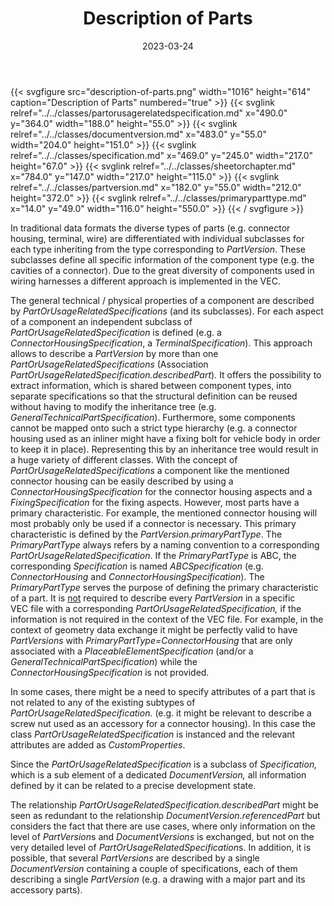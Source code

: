﻿---
title: Description of Parts
toc: false
type: specs
layout: diagram
date: "2023-03-24"
draft: false
specification: VEC
version: 2.0.2
documentType: "Recommendation"
elementType: Diagram
classes:
  - PartOrUsageRelatedSpecification
  - DocumentVersion
  - Specification
  - SheetOrChapter
  - PartVersion
  - PrimaryPartType
menu:
  VEC-2.0.2:    
    parent: general-component-data
    identifier: general-component-data/description-of-parts
    weight: 1004001 

# Prev/next pager order (if `docs_section_pager` enabled in `params.toml`)
weight: 1004001
---
{{< svgfigure src="description-of-parts.png" width="1016" height="614" caption="Description of Parts" numbered="true" >}}
  {{< svglink relref="../../classes/partorusagerelatedspecification.md" x="490.0" y="364.0" width="188.0" height="55.0" >}}
  {{< svglink relref="../../classes/documentversion.md" x="483.0" y="55.0" width="204.0" height="151.0" >}}
  {{< svglink relref="../../classes/specification.md" x="469.0" y="245.0" width="217.0" height="67.0" >}}
  {{< svglink relref="../../classes/sheetorchapter.md" x="784.0" y="147.0" width="217.0" height="115.0" >}}
  {{< svglink relref="../../classes/partversion.md" x="182.0" y="55.0" width="212.0" height="372.0" >}}
  {{< svglink relref="../../classes/primaryparttype.md" x="14.0" y="49.0" width="116.0" height="550.0" >}}
{{< / svgfigure >}}
<p> In traditional data formats the diverse types of parts (e.g. connector housing, terminal, wire) are differentiated with individual subclasses for each type inheriting from the type corresponding to <i>PartVersion</i>. These subclasses define all specific information of the component type (e.g. the cavities of a connector). Due to the great diversity of components used in wiring harnesses a different approach is implemented in the VEC.      </p>      <p> The general technical /&#160;physical properties of a component are described by <i>PartOrUsageRelatedSpecifications </i>(and its subclasses). For each aspect of a component an independent subclass of <i>PartOrUsageRelatedSpecification</i> is defined (e.g. a <i>ConnectorHousingSpecification</i>, a <i>TerminalSpecification</i>). This approach allows to describe a <i>PartVersion</i> by more than one <i>PartOrUsageRelatedSpecifications </i>(Association <i>PartOrUsageRelatedSpecification.describedPart</i>)<i>.</i> It offers the possibility to extract information, which is shared between component types, into separate specifications so that the structural definition can be reused without having to modify the inheritance tree (e.g. <i>GeneralTechnicalPartSpecification</i>). Furthermore, some components cannot be mapped onto such a strict type hierarchy (e.g. a connector housing used as an inliner might have a fixing bolt for vehicle body in order to keep it in place). Representing this by an inheritance tree would result in a huge variety of different classes. With the concept of <i>PartOrUsageRelatedSpecifications </i>a component like the mentioned connector housing can be easily described by using a <i>ConnectorHousingSpecification</i> for the connector housing aspects and a <i>FixingSpecification </i>for the fixing aspects. However, most parts have a primary characteristic. For example, the mentioned connector housing will most probably only be used if a connector is necessary. This primary characteristic is defined by the <i>PartVersion.primaryPartType</i>. The <i>PrimaryPartType</i> always refers by a naming convention to a corresponding <i>PartOrUsageRelatedSpecification</i>. If the <i>PrimaryPartType</i> is ABC, the corresponding <i>Specification</i> is named <i>ABCSpecification</i> (e.g. <i>ConnectorHousing </i>and <i>ConnectorHousingSpecification</i>). The <i>PrimaryPartType </i>serves the purpose of defining the primary characteristic of a part. It is <u>not</u> required to describe every <i>PartVersion</i> in a specific VEC&#160;file with a corresponding <i>PartOrUsageRelatedSpecification,</i> if the information is not required in the context of the VEC file. For example, in the context of geometry data exchange it might be perfectly valid to have <i>PartVersions</i> with <i>PrimaryPartType=ConnectorHousing</i> that are only associated with a <i>PlaceableElementSpecification</i> (and/or a <i>GeneralTechnicalPartSpecification</i>) while the <i>ConnectorHousingSpecification </i>is not provided.      </p>      <p> In some cases, there might be a need to specify attributes of a part that is not related to any of the existing subtypes of <i>PartOrUsageRelatedSpecification.</i> (e.g. it might be relevant to describe a screw nut used as an accessory for a connector housing). In this case the class <i>PartOrUsageRelatedSpecification</i> is instanced and the relevant attributes are added as <i>CustomProperties</i>.      </p>      <p> Since the <i>PartOrUsageRelatedSpecification</i> is a subclass of <i>Specification, </i>which is a sub element of a dedicated <i>DocumentVersion, </i>all information defined by it can be related to a precise development state.      </p>      <p> The relationship <i>PartOrUsageRelatedSpecification.describedPart</i> might be seen as redundant to the relationship <i>DocumentVersion.referencedPart</i> but considers the fact that there are use cases, where only information on the level of <i>PartVersion</i>s and <i>DocumentVersions </i>is exchanged, but not on the very detailed level of <i>PartOrUsageRelatedSpecification</i>s. In addition, it is possible, that several <i>PartVersions</i> are described by a single <i>DocumentVersion</i> containing a couple of specifications, each of them describing a single <i>PartVersion </i>(e.g. a drawing with a major part and its accessory parts).      </p>